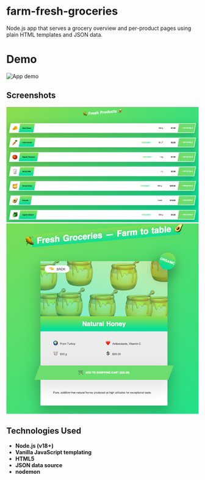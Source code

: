 # farm-fresh-groceries
Node.js app that serves a grocery overview and per-product pages using plain HTML templates and JSON data.

# Demo
![App demo](docs/ScreenRecording.gif)

## Screenshots
![Overview page](docs/Screenshot1.png)
![Product page](docs/Screenshot2.png)

## Technologies Used
- **Node.js (v18+)** 
- **Vanilla JavaScript templating** 
- **HTML5** 
- **JSON data source** 
- **nodemon**
